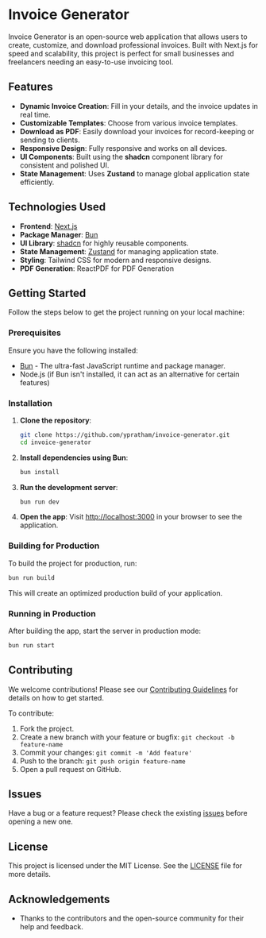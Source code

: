 # Invoice Generator

Invoice Generator is an open-source web application that allows users to create, customize, and download professional invoices. Built with Next.js for speed and scalability, this project is perfect for small businesses and freelancers needing an easy-to-use invoicing tool.


## Features

- **Dynamic Invoice Creation**: Fill in your details, and the invoice updates in real time.
- **Customizable Templates**: Choose from various invoice templates.
- **Download as PDF**: Easily download your invoices for record-keeping or sending to clients.
- **Responsive Design**: Fully responsive and works on all devices.
- **UI Components**: Built using the **shadcn** component library for consistent and polished UI.
- **State Management**: Uses **Zustand** to manage global application state efficiently.

## Technologies Used

- **Frontend**: [Next.js](https://nextjs.org/)
- **Package Manager**: [Bun](https://bun.sh/)
- **UI Library**: [shadcn](https://ui.shadcn.dev/) for highly reusable components.
- **State Management**: [Zustand](https://zustand-demo.pmnd.rs/) for managing application state.
- **Styling**: Tailwind CSS for modern and responsive designs.
- **PDF Generation**: ReactPDF for PDF Generation

## Getting Started

Follow the steps below to get the project running on your local machine:

### Prerequisites

Ensure you have the following installed:

- [Bun](https://bun.sh/) - The ultra-fast JavaScript runtime and package manager.
- Node.js (if Bun isn't installed, it can act as an alternative for certain features)

### Installation

1. **Clone the repository**:
   ```bash
   git clone https://github.com/ypratham/invoice-generator.git
   cd invoice-generator
   ```

2. **Install dependencies using Bun**:
   ```bash
   bun install
   ```

3. **Run the development server**:
   ```bash
   bun run dev
   ```

4. **Open the app**: 
   Visit [http://localhost:3000](http://localhost:3000) in your browser to see the application.

### Building for Production

To build the project for production, run:

```bash
bun run build
```

This will create an optimized production build of your application.

### Running in Production

After building the app, start the server in production mode:

```bash
bun run start
```

## Contributing

We welcome contributions! Please see our [Contributing Guidelines](CONTRIBUTING.md) for details on how to get started.

To contribute:

1. Fork the project.
2. Create a new branch with your feature or bugfix: `git checkout -b feature-name`
3. Commit your changes: `git commit -m 'Add feature'`
4. Push to the branch: `git push origin feature-name`
5. Open a pull request on GitHub.

## Issues

Have a bug or a feature request? Please check the existing [issues](https://github.com/ypratham/invoice-generator/issues) before opening a new one.

## License

This project is licensed under the MIT License. See the [LICENSE](LICENSE) file for more details.

## Acknowledgements

- Thanks to the contributors and the open-source community for their help and feedback.